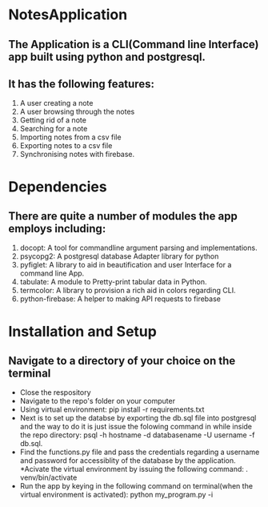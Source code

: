 # NotesApplication
## The Application is a CLI(Command line Interface) app built using python and postgresql.
## It has the following features:
1. A user creating a note
2. A user browsing through the notes
3. Getting rid of a note
4. Searching for a note
5. Importing notes from a csv file
6. Exporting notes to a csv file
7. Synchronising notes with firebase.

# Dependencies
## There are quite a number of modules the app employs including:
1. docopt: A tool for commandline argument parsing and implementations.
2. psycopg2: A postgresql database Adapter library for python
3. pyfiglet: A library to aid in beautification and user Interface for a command line App.
4. tabulate: A module to Pretty-print tabular data in Python.
5. termcolor: A library to provision a rich aid in colors regarding CLI.
6. python-firebase: A helper to making API requests to firebase

# Installation and Setup
## Navigate to a directory of your choice on the terminal
* Close the respository
* Navigate to the repo's folder on your computer
* Using virtual environment: pip install -r requirements.txt
* Next is to set up the databse by exporting the db.sql file into postgresql and the way to do it is just issue the folowing command in while inside the repo directory: psql -h hostname -d databasename -U username -f db.sql.
* Find the functions.py file and pass the credentials regarding a username and password for accessiblity of the database by the application. 
*Acivate the virtual environment by issuing the following command: . venv/bin/activate
* Run the app by keying in the following command on terminal(when the virtual environment is activated): python my_program.py -i

